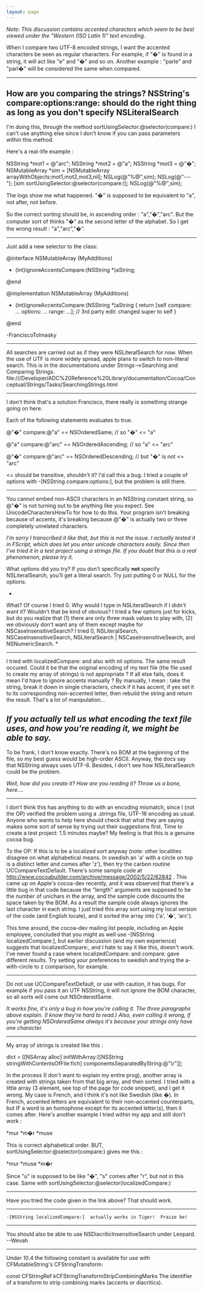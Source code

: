 ```yaml
---
layout: page
---
```




*Note: This discussion contains accented characters which seem to be best viewed under the "Western (ISO Latin 1)" text encoding.*

When I compare two UTF-8 encoded strings, I want the accented characters be seen as regular characters.
For example, if "�" is found in a string, it will act like "e" and "�" and so on.
Another example : "parle" and "parl�" will be considered the same when compared.

----

How are you comparing the strings? NSString's     compare:options:range: should do the right thing as long as you don't specify NSLiteralSearch
----
I'm doing this, through the method     sortUsingSelector:@selector(compare:) I can't use anything else since I don't know if you can pass parameters within this method.

Here's a real-life example :

    
NSString *mot1 = @"arc";
NSString *mot2 = @"a";
NSString *mot3 = @"�";
NSMutableArray *sim = [NSMutableArray arrayWithObjects:mot1,mot2,mot3,nil];
NSLog(@"%@",sim);
NSLog(@"---");
[sim sortUsingSelector:@selector(compare:)];
NSLog(@"%@",sim);


The logs show me what happened. "�" is supposed to be equivalent to "a", not after, not before.

So the correct sorting should be, in ascending order : "a","�","arc".
But the computer sort of thinks "�" as the second letter of the alphabet. So I get the wrong result : "a","arc","�".

----

Just add a new selector to the class:

    
@interface NSMutableArray (MyAdditions)

- (int)ignoreAccentsCompare:(NSString *)aString;

@end

@implementation NSMutableArray (MyAdditions)

- (int)ignoreAccentsCompare:(NSString *)aString
{
 return [self compare: ... options: ... range: ...]; // 3rd party edit: changed super to self
}

@end


-FranciscoTolmasky

----

All searches are carried out as if they were NSLiteralSearch for now.  When the use of UTF is more widely spread, apple plans to switch to non-literal search.  This is in the documentations under Strings-->Searching and Comparing Strings.  file:///Developer/ADC%20Reference%20Library/documentation/Cocoa/Conceptual/Strings/Tasks/SearchingStrings.html

----

I don't think that's a solution Francisco, there really is something strange going on here.  

Each of the following statements evaluates to true.

    
@"�" compare:@"a" == NSOrderedSame; // so "�" <= "a"

@"a" compare:@"arc" == NSOrderedAscending; // so "a" <= "arc"

@"�" compare:@"arc" == NSOrderedDescending; // but "�" is not <= "arc"


<= should be transitive, shouldn't it?  I'd call this a bug.  I tried a couple of options with -[NSString compare:options:], but the problem is still there.

----

You cannot embed non-ASCII characters in an NSString constant string, so @"�" is not turning out to be anything like you expect. See UnicodeCharactersHowTo for how to do this. Your program isn't breaking because of accents, it's breaking because @"�" is actually two or three completely unrelated characters.

*I'm sorry I transcribed it like that, but this is not the issue.  I actually tested it in FScript, which does let you enter unicode characters easily.  Since then I've tried it in a test project using a strings file.  If you doubt that this is a real phenomenon, please try it.*

What options did you try? If you don't specifically **not** specify NSLiteralSearch, you'll get a literal search. Try just putting     0 or     NULL for the options.

*
What?  Of course I tried 0.  Why would I type in NSLiteralSearch if I didn't want it?  Wouldn't that be kind of obvious?  I tried a few options just for kicks, but do you realize that (1) there are only three mask values to play with, (2) we obviously don't want any of them except maybe for     NSCaseInsensitiveSearch?  I tried 0,     NSLiteralSearch,     NSCaseInsensitiveSearch,      NSLiteralSearch | NSCaseInsensitiveSearch, and     NSNumericSearch.
*

----
I tried with localizedCompare: and also with nil options. The same result occured.
Could it be that the original encoding of my text file (the file used to create my array of strings) is not appropriate ? If all else fails, does it mean I'd have to ignore accents manually ? By manually, I mean : take the string, break it down in single characters, check if it has accent, if yes set it to its corresponding non-accented letter, then rebuild the string and return the result. That's a lot of manipulation...

*If you actually tell us what encoding the text file uses, and how you're reading it, we might be able to say.*
----
To be frank, I don't know exactly. There's no BOM at the beginning of the file, so my best guess would be high-order ASCII. Anyway, the docs say that NSString always uses UTF-8. Besides, I don't see how NSLiteralSearch could be the problem.

*Well, how did you create it? How are you reading it? Throw us a bone, here....*

----

I don't think this has anything to do with an encoding mismatch, since I (not the OP) verified the problem using a .strings file, UTF-16 encoding as usual.  Anyone who wants to help here should check that what they are saying makes some sort of sense by trying out their suggestions first.  Time to create a test project:  1.5 minutes maybe?  My feeling is that this is a genuine cocoa bug.

To the OP:  If this is to be a localized sort anyway (note: other localities disagree on what alphabetical means.  In swedish an 'a' with a circle on top is a distinct letter and comes after 'z'), then try the carbon routine UCCompareTextDefault.  There's some sample code at http://www.cocoabuilder.com/archive/message/2002/5/22/62842 .  This came up on Apple's cocoa-dev recently, and it was observed that there's a little bug in that code because the "length" arguments are supposed to be the number of unichars in the array, and the sample code discounts the space taken by the BOM.  As a result the sample code always ignores the last character in each string.  I just tried this array sort using my local version of the code (and English locale), and it sorted the array into {'a', '�', 'arc'}.

This time around, the cocoa-dev mailing list people, including an Apple employee, concluded that you might as well use     -[NSString localizedCompare:], but earlier discussion (and my own experience) suggests that localizedCompare:, and I hate to say it like this, doesn't work.  I've never found a case where localizedCompare: and compare: gave different results.  Try setting your preferences to swedish and trying the a-with-circle to z comparison, for example.

----

Do not use UCCompareTextDefault, or use with caution, it has bugs. For example if you pass it an UTF NSString, it will not ignore the BOM character, so all sorts will come out NSOrderedSame.

*It works fine, it's only a bug in how you're calling it.  The three paragraphs above explain.  (I know they're hard to read.)  Also, even calling it wrong, if you're getting NSOrderedSame always it's because your strings only have one character.*

----

My array of strings is created like this :

    
dict = [[NSArray alloc] initWithArray:[[NSString stringWithContentsOfFile:fich] componentsSeparatedByString:@"\r"]];


In the process (I don't want to explain my entire prog), another array is created with strings taken from that big array, and then sorted. I tried with a little array (3 element, see top of the page for code snippet), and I get it wrong. My case is French, and I think it's not like Swedish (like �). In French, accented letters are equivalent to their non-accented counterparts, but IF a word is an homophone except for its accented letter(s), then it comes after. Here's another example I tried within my app and still don't work :

*mur
*m�r
*muse

This is correct alphabetical order. BUT,     sortUsingSelector:@selector(compare:) gives me this :

*mur
*muse
*m�r

Since "u" is supposed to be like "�", "s" comes after "r", but not in this case. Same with     sortUsingSelector:@selector(localizedCompare:)

----

Have you tried the code given in the link above?  That should work.

----

    -[NSString localizedCompare:]  actually works in Tiger!  Praise be!

----

You should also be able to use NSDiacriticInsensitiveSearch under Leopard. --Wevah

----

Under 10.4 the following constant is available for use with CFMutableString's CFStringTransform:
    
const CFStringRef kCFStringTransformStripCombiningMarks
The identifier of a transform to strip combining marks (accents or diacritics).
